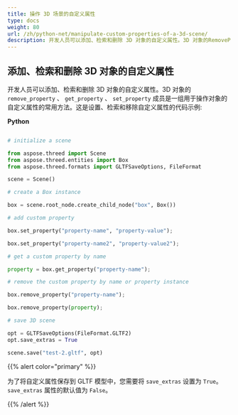 ```yaml
---
title: 操作 3D 场景的自定义属性
type: docs
weight: 80
url: /zh/python-net/manipulate-custom-properties-of-a-3d-scene/
description: 开发人员可以添加、检索和删除 3D 对象的自定义属性。3D 对象的RemoveProperty、GetProperty、SetProperty成员是一组用于操作对象的自定义属性的常用方法。
---
```

##  **添加、检索和删除 3D 对象的自定义属性**
开发人员可以添加、检索和删除 3D 对象的自定义属性。3D 对象的 `remove_property` 、 `get_property` 、 `set_property` 成员是一组用于操作对象的自定义属性的常用方法。这是设置、检索和移除自定义属性的代码示例:

**Python**

```py

# initialize a scene 

from aspose.threed import Scene
from aspose.threed.entities import Box
from aspose.threed.formats import GLTFSaveOptions, FileFormat

scene = Scene()

# create a Box instance

box = scene.root_node.create_child_node("box", Box())

# add custom property

box.set_property("property-name", "property-value");

box.set_property("property-name2", "property-value2");

# get a custom property by name

property = box.get_property("property-name");

# remove the custom property by name or property instance

box.remove_property("property-name");

box.remove_property(property);

# save 3D scene

opt = GLTFSaveOptions(FileFormat.GLTF2)
opt.save_extras = True

scene.save("test-2.gltf", opt)

```

{{% alert color="primary" %}} 

为了将自定义属性保存到 GLTF 模型中，您需要将 `save_extras` 设置为 `True`。`save_extras` 属性的默认值为 `False`。

{{% /alert %}}
